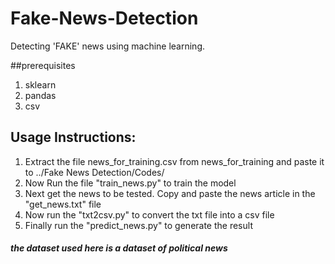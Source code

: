 # Fake-News-Detection
Detecting 'FAKE' news using machine learning.

##prerequisites
1. sklearn
2. pandas
3. csv

## Usage Instructions:

1. Extract the file news_for_training.csv from news_for_training and paste it to ../Fake News Detection/Codes/
2. Now Run the file "train_news.py" to train the model
3. Next get the news to be tested. Copy and paste the news article in the "get_news.txt" file
4. Now run the "txt2csv.py" to convert the txt file into a csv file
5. Finally run the "predict_news.py" to generate the result

##### the dataset used here is a dataset of political news

